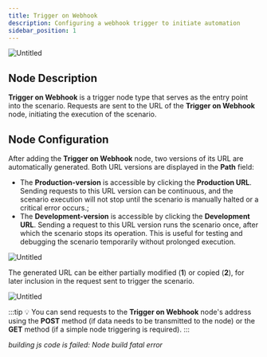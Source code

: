 ```yaml
---
title: Trigger on Webhook
description: Configuring a webhook trigger to initiate automation
sidebar_position: 1
---
```


![Untitled](./untitled.png)

## **Node Description**

**Trigger on Webhook** is a trigger node type that serves as the entry point into the scenario. Requests are sent to the URL of the **Trigger on Webhook** node, initiating the execution of the scenario.

## **Node Configuration** 

After adding the **Trigger on Webhook** node, two versions of its URL are automatically generated. Both URL versions are displayed in the **Path** field:

- The **Production-version** is accessible by clicking the **Production URL**. Sending requests to this URL version can be continuous, and the scenario execution will not stop until the scenario is manually halted or a critical error occurs.;
- The **Development-version** is accessible by clicking the **Development URL**. Sending a request to this URL version runs the scenario once, after which the scenario stops its operation. This is useful for testing and debugging the scenario temporarily without prolonged execution.

![Untitled](./untitled_1.png)

The generated URL can be either partially modified (**1**) or copied (**2**), for later inclusion in the request sent to trigger the scenario.

![Untitled](./untitled_2.png)

:::tip
💡 You can send requests to the **Trigger on Webhook** node's address using the **POST** method (if data needs to be transmitted to the node) or the **GET** method (if a simple node triggering is required).
:::

*building js code is failed: Node build fatal error*

